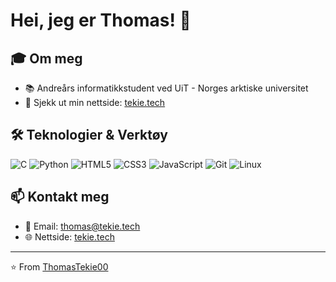 # Hei, jeg er Thomas! 👋

## 🎓 Om meg
- 📚 Andreårs informatikkstudent ved UiT - Norges arktiske universitet
- 🔗 Sjekk ut min nettside: [tekie.tech](https://tekie.tech)

## 🛠️ Teknologier & Verktøy

![C](https://img.shields.io/badge/C-00599C?style=for-the-badge&logo=c&logoColor=white)
![Python](https://img.shields.io/badge/Python-3776AB?style=for-the-badge&logo=python&logoColor=white)
![HTML5](https://img.shields.io/badge/HTML5-E34F26?style=for-the-badge&logo=html5&logoColor=white)
![CSS3](https://img.shields.io/badge/CSS3-1572B6?style=for-the-badge&logo=css3&logoColor=white)
![JavaScript](https://img.shields.io/badge/JavaScript-F7DF1E?style=for-the-badge&logo=javascript&logoColor=black)
![Git](https://img.shields.io/badge/Git-F05032?style=for-the-badge&logo=git&logoColor=white)
![Linux](https://img.shields.io/badge/Linux-FCC624?style=for-the-badge&logo=linux&logoColor=black)


## 📫 Kontakt meg

- 📧 Email: thomas@tekie.tech
- 🌐 Nettside: [tekie.tech](https://tekie.tech)


---

⭐️ From [ThomasTekie00](https://github.com/ThomasTekie00)
